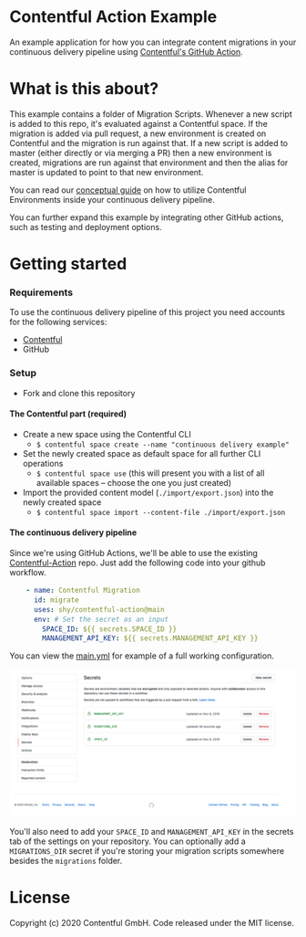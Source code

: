 Contentful Action Example
=====

An example application for how you can integrate content migrations in your continuous delivery pipeline using [Contentful's GitHub Action](https://github.com/contentful/contentful-action).

What is this about?
=====

This example contains a folder of Migration Scripts. Whenever a new script is added to this repo, it's evaluated against a Contentful space. If the migration is added via pull request, a new environment is created on Contentful and the migration is run against that. If a new script is added to master (either directly or via merging a PR) then a new environment is created, migrations are run against that environment and then the alias for master is updated to point to that new environment.

You can read our [conceptual guide](https://www.contentful.com/developers/docs/concepts/deployment-pipeline/) on how to utilize Contentful Environments inside your continuous delivery pipeline.

You can further expand this example by integrating other GitHub actions, such as testing and deployment options.

Getting started
=====

### Requirements

To use the continuous delivery pipeline of this project you need accounts for the following services:

- [Contentful](https://www.contentful.com)
- GitHub

### Setup

* Fork and clone this repository

#### The Contentful part (required)

* Create a new space using the Contentful CLI
  * `$ contentful space create --name "continuous delivery example"`
* Set the newly created space as default space for all further CLI operations
  * `$ contentful space use` (this will present you with a list of all available spaces – choose the one you just created)
* Import the provided content model (`./import/export.json`) into the newly created space
  * `$ contentful space import --content-file ./import/export.json`

#### The continuous delivery pipeline

Since we're using GitHub Actions, we'll be able to use the existing [Contentful-Action]() repo. Just add the following code into your github workflow.

```yml
    - name: Contentful Migration
      id: migrate
      uses: shy/contentful-action@main
      env: # Set the secret as an input
        SPACE_ID: ${{ secrets.SPACE_ID }}
        MANAGEMENT_API_KEY: ${{ secrets.MANAGEMENT_API_KEY }}
```
You can view the [main.yml](.github/workflows/main.yml) for example of a full working configuration.

![Screenshot of GitHub Secret Panel](images/Secrets.png)

You'll also need to add your `SPACE_ID` and `MANAGEMENT_API_KEY` in the secrets tab of the settings on your repository. You can optionally add a `MIGRATIONS_DIR` secret if you're storing your migration scripts somewhere besides the `migrations` folder.

License
=======

Copyright (c) 2020 Contentful GmbH. Code released under the MIT license.
